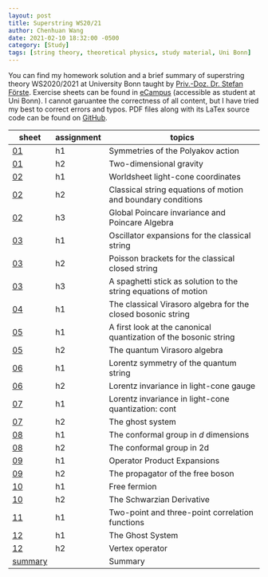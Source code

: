 ```yaml
---
layout: post
title: Superstring WS20/21
author: Chenhuan Wang
date: 2021-02-10 18:32:00 -0500
category: [Study]
tags: [string theory, theoretical physics, study material, Uni Bonn]
---
```


You can find my homework solution and a brief summary of superstring theory WS2020/2021 at University Bonn taught by [Priv.-Doz. Dr. Stefan Förste](http://www.th.physik.uni-bonn.de/people/forste/forste/index.html). Exercise sheets can be found in [eCampus](https://ecampus.uni-bonn.de/bl.php?id=184559) (accessible as student at Uni Bonn). I cannot garuantee the correctness of all content, but I have tried my best to correct errors and typos. PDF files along with its LaTex source code can be found on [GitHub](https://github.com/not-physicist/Superstring).

| sheet | assignment | topics |
| ----- | ----- | ----- |
| [01](https://raw.githubusercontent.com/not-physicist/Superstring/main/solution01/main.pdf) | h1 | Symmetries of the Polyakov action |
| [01](https://raw.githubusercontent.com/not-physicist/Superstring/main/solution01/main.pdf) | h2 | Two-dimensional gravity |
| [02](https://raw.githubusercontent.com/not-physicist/Superstring/main/solution02/main.pdf) | h1 | Worldsheet light-cone coordinates |
| [02](https://raw.githubusercontent.com/not-physicist/Superstring/main/solution02/main.pdf) | h2 | Classical string equations of motion and boundary conditions |
| [02](https://raw.githubusercontent.com/not-physicist/Superstring/main/solution02/main.pdf) | h3 | Global Poincare invariance and Poincare Algebra |
| [03](https://raw.githubusercontent.com/not-physicist/Superstring/main/solution03/main.pdf) | h1 | Oscillator expansions for the classical string |
| [03](https://raw.githubusercontent.com/not-physicist/Superstring/main/solution03/main.pdf) | h2 | Poisson brackets for the classical closed string |
| [03](https://raw.githubusercontent.com/not-physicist/Superstring/main/solution03/main.pdf) | h3 | A spaghetti stick as solution to the string equations of motion |
| [04](https://raw.githubusercontent.com/not-physicist/Superstring/main/solution04/main.pdf) | h1 | The classical Virasoro algebra for the closed bosonic string |
| [05](https://raw.githubusercontent.com/not-physicist/Superstring/main/solution05/main.pdf) | h1 | A first look at the canonical quantization of the bosonic string |
| [05](https://raw.githubusercontent.com/not-physicist/Superstring/main/solution05/main.pdf) | h2 | The quantum Virasoro algebra |
| [06](https://raw.githubusercontent.com/not-physicist/Superstring/main/solution06/main.pdf) | h1 | Lorentz symmetry of the quantum string |
| [06](https://raw.githubusercontent.com/not-physicist/Superstring/main/solution06/main.pdf) | h2 | Lorentz invariance in light-cone gauge |
| [07](https://raw.githubusercontent.com/not-physicist/Superstring/main/solution07/main.pdf) | h1 | Lorentz invariance in light-cone quantization: cont |
| [07](https://raw.githubusercontent.com/not-physicist/Superstring/main/solution07/main.pdf) | h2 | The ghost system |
| [08](https://raw.githubusercontent.com/not-physicist/Superstring/main/solution08/main.pdf) | h1 | The conformal group in $d$ dimensions |
| [08](https://raw.githubusercontent.com/not-physicist/Superstring/main/solution08/main.pdf) | h2 | The conformal group in 2d |
| [09](https://raw.githubusercontent.com/not-physicist/Superstring/main/solution09/main.pdf) | h1 | Operator Product Expansions |
| [09](https://raw.githubusercontent.com/not-physicist/Superstring/main/solution09/main.pdf) | h2 | The propagator of the free boson |
| [10](https://raw.githubusercontent.com/not-physicist/Superstring/main/solution10/main.pdf) | h1 | Free fermion |
| [10](https://raw.githubusercontent.com/not-physicist/Superstring/main/solution10/main.pdf) | h2 | The Schwarzian Derivative |
| [11](https://raw.githubusercontent.com/not-physicist/Superstring/main/solution11/main.pdf) | h1 | Two-point and three-point correlation functions |
| [12](https://raw.githubusercontent.com/not-physicist/Superstring/main/solution12/main.pdf) | h1 | The Ghost System |
| [12](https://raw.githubusercontent.com/not-physicist/Superstring/main/solution12/main.pdf) | h2 | Vertex operator |
| [summary](https://raw.githubusercontent.com/not-physicist/Superstring/main/summary/summary.pdf) | | Summary |
